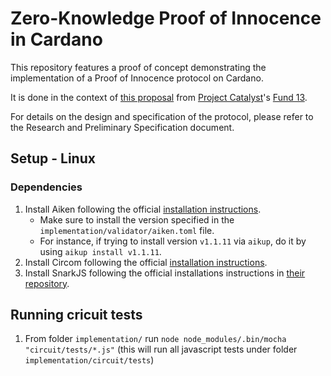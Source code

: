 # Zero-Knowledge Proof of Innocence in Cardano

This repository features a proof of concept demonstrating the implementation of a Proof of Innocence protocol on Cardano.

It is done in the context of [this proposal](https://milestones.projectcatalyst.io/projects/1300197/milestones) from [Project Catalyst](https://projectcatalyst.io/)'s [Fund 13](https://projectcatalyst.io/funds/13).

For details on the design and specification of the protocol, please refer to the Research and Preliminary Specification document.

## Setup - Linux

### Dependencies

1. Install Aiken following the official [installation instructions](https://aiken-lang.org/installation-instructions).
   - Make sure to install the version specified in the `implementation/validator/aiken.toml` file.
   - For instance, if trying to install version `v1.1.11` via `aikup`, do it by using `aikup install v1.1.11`.
2. Install Circom following the official [installation instructions](https://docs.circom.io/getting-started/installation/).
3. Install SnarkJS following the official installations instructions in [their repository](https://github.com/iden3/snarkjs).

## Running cricuit tests
1. From folder `implementation/` run `node node_modules/.bin/mocha "circuit/tests/*.js"` (this will run all javascript tests under folder `implementation/circuit/tests`)